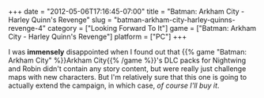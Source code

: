 +++
date = "2012-05-06T17:16:45-07:00"
title = "Batman: Arkham City - Harley Quinn's Revenge"
slug = "batman-arkham-city-harley-quinns-revenge-4"
category = ["Looking Forward To It"]
game = ["Batman: Arkham City - Harley Quinn's Revenge"]
platform = ["PC"]
+++

I was <b>immensely</b> disappointed when I found out that {{% game "Batman: Arkham City" %}}Arkham City{{% /game %}}'s DLC packs for Nightwing and Robin didn't contain any story content, but were really just challenge maps with new characters.  But I'm relatively sure that this one is going to actually extend the campaign, in which case, <i>of course I'll buy it</i>.